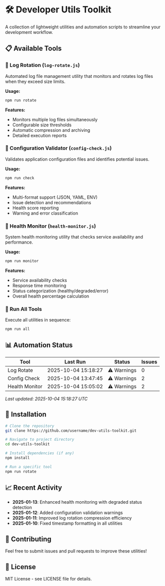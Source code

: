 # 🛠️ Developer Utils Toolkit

A collection of lightweight utilities and automation scripts to streamline your development workflow.

## 📋 Available Tools

### 🔄 Log Rotation (`log-rotate.js`)
Automated log file management utility that monitors and rotates log files when they exceed size limits.

**Usage:**
```bash
npm run rotate
```

**Features:**
- Monitors multiple log files simultaneously
- Configurable size thresholds
- Automatic compression and archiving
- Detailed execution reports

### 🔧 Configuration Validator (`config-check.js`)
Validates application configuration files and identifies potential issues.

**Usage:**
```bash
npm run check
```

**Features:**
- Multi-format support (JSON, YAML, ENV)
- Issue detection and recommendations
- Health score reporting
- Warning and error classification

### 🏥 Health Monitor (`health-monitor.js`)
System health monitoring utility that checks service availability and performance.

**Usage:**
```bash
npm run monitor
```

**Features:**
- Service availability checks
- Response time monitoring
- Status categorization (healthy/degraded/error)
- Overall health percentage calculation

### 🚀 Run All Tools
Execute all utilities in sequence:

```bash
npm run all
```

## 📊 Automation Status

| Tool | Last Run | Status | Issues |
|------|----------|--------|--------|
| Log Rotate | 2025-10-04 15:18:27 | ⚠️ Warnings | 0 |
| Config Check | 2025-10-04 13:47:45 | ⚠️ Warnings | 2 |
| Health Monitor | 2025-10-04 15:05:02 | ⚠️ Warnings | 2 |

*Last updated: 2025-10-04 15:18:27 UTC*

## 🔧 Installation

```bash
# Clone the repository
git clone https://github.com/username/dev-utils-toolkit.git

# Navigate to project directory
cd dev-utils-toolkit

# Install dependencies (if any)
npm install

# Run a specific tool
npm run rotate
```

## 📈 Recent Activity

- **2025-01-13**: Enhanced health monitoring with degraded status detection
- **2025-01-12**: Added configuration validation warnings
- **2025-01-11**: Improved log rotation compression efficiency
- **2025-01-10**: Fixed timestamp formatting in all utilities

## 🤝 Contributing

Feel free to submit issues and pull requests to improve these utilities!

## 📄 License

MIT License - see LICENSE file for details.